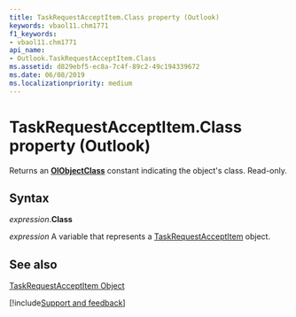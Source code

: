```yaml
---
title: TaskRequestAcceptItem.Class property (Outlook)
keywords: vbaol11.chm1771
f1_keywords:
- vbaol11.chm1771
api_name:
- Outlook.TaskRequestAcceptItem.Class
ms.assetid: d829ebf5-ec8a-7c4f-89c2-49c194339672
ms.date: 06/08/2019
ms.localizationpriority: medium
---
```


# TaskRequestAcceptItem.Class property (Outlook)

Returns an **[OlObjectClass](Outlook.OlObjectClass.md)** constant indicating the object's class. Read-only.

## Syntax

_expression_.**Class**

_expression_ A variable that represents a [TaskRequestAcceptItem](Outlook.TaskRequestAcceptItem.md) object.

## See also

[TaskRequestAcceptItem Object](Outlook.TaskRequestAcceptItem.md)

[!include[Support and feedback](~/includes/feedback-boilerplate.md)]